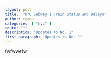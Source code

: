 ```yaml
---
layout: post
title:  "NYC Subway 1 Train Status And Delays"
author: reece
categories: [ "nyc" ]
route: "1"
description: "Updates to No. 1"
first_paragraph: "Updates to No. 1"
---
```


fwfwwefw
